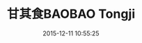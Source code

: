 ---
layout: post
sequence: 110
permalink: /architecture/&/interior/2015/12/11/baobao-shanghai-tongji.html
featured: no
title: "甘其食BAOBAO Tongji"
date: 2015-12-11 10:55:25
categories:
  -  Architecture & Interior
details:
  -  Year of Completion: 2016
  -  Architect: Linehouse
  -  Location: Tongji University, Shanghai, China
  -  Area: 78sqm
header-image: /assets/images/projects/baobao-tongji-shanghai/linehouse_baobao_tongji_university_003.jpg
square-image: /assets/images/projects/baobao-tongji-shanghai/linehouse_baobao_tongji_university_square.jpg
image-gallery:
  -  /assets/images/projects/baobao-tongji-shanghai/linehouse_baobao_tongji_university_001.jpg
  -  /assets/images/projects/baobao-tongji-shanghai/linehouse_baobao_tongji_university_002.jpg
  -  /assets/images/projects/baobao-tongji-shanghai/linehouse_baobao_tongji_university_003.jpg
  -  /assets/images/projects/baobao-tongji-shanghai/linehouse_baobao_tongji_university_004.jpg
  -  /assets/images/projects/baobao-tongji-shanghai/linehouse_baobao_tongji_university_005.jpg
  -  /assets/images/projects/baobao-tongji-shanghai/linehouse_baobao_tongji_university_006.jpg
  -  /assets/images/projects/baobao-tongji-shanghai/linehouse_baobao_tongji_university_007.jpg
---